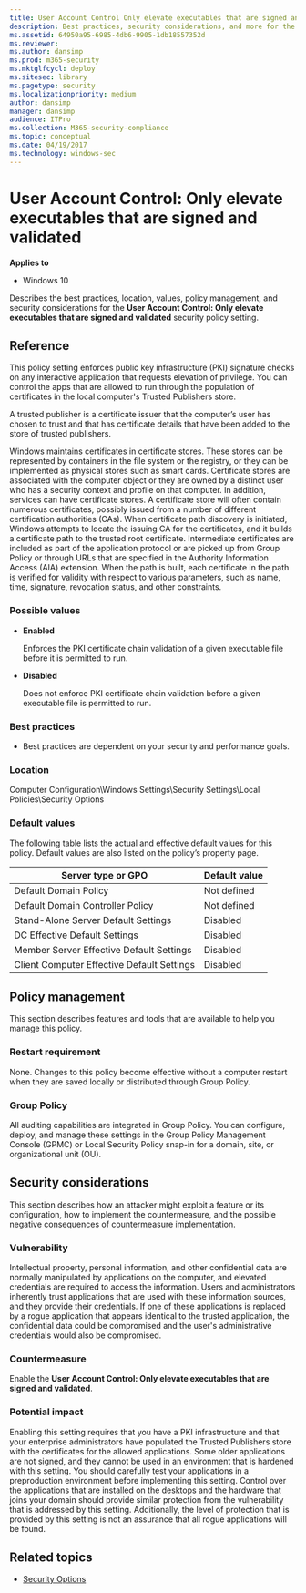 ```yaml
---
title: User Account Control Only elevate executables that are signed and validated (Windows 10)
description: Best practices, security considerations, and more for the security policy setting, User Account Control Only elevate executables that are signed and validated.
ms.assetid: 64950a95-6985-4db6-9905-1db18557352d
ms.reviewer: 
ms.author: dansimp
ms.prod: m365-security
ms.mktglfcycl: deploy
ms.sitesec: library
ms.pagetype: security
ms.localizationpriority: medium
author: dansimp
manager: dansimp
audience: ITPro
ms.collection: M365-security-compliance
ms.topic: conceptual
ms.date: 04/19/2017
ms.technology: windows-sec
---
```


# User Account Control: Only elevate executables that are signed and validated

**Applies to**
-   Windows 10

Describes the best practices, location, values, policy management, and security considerations for the **User Account Control: Only elevate executables that are signed and validated** security policy setting.

## Reference

This policy setting enforces public key infrastructure (PKI) signature checks on any interactive application that requests elevation of privilege. You can control the apps that are allowed to run through the population of certificates in the local computer's Trusted Publishers store.

A trusted publisher is a certificate issuer that the computer’s user has chosen to trust and that has certificate details that have been added to the store of trusted publishers.

Windows maintains certificates in certificate stores. These stores can be represented by containers in the file system or the registry, or they can be implemented as physical stores such as smart cards. Certificate stores are associated with the computer object or they are owned by a distinct user who has a security context and profile on that computer. In addition, services can have certificate stores. A certificate store will often contain numerous certificates, possibly issued from a number of different certification authorities (CAs).
When certificate path discovery is initiated, Windows attempts to locate the issuing CA for the certificates, and it builds a certificate path to the trusted root certificate. Intermediate certificates are included as part of the application protocol or are picked up from Group Policy or through URLs that are specified in the Authority Information Access (AIA) extension. When the path is built, each certificate in the path is verified for validity with respect to various parameters, such as name, time, signature, revocation status, and other constraints.

### Possible values

-   **Enabled**

    Enforces the PKI certificate chain validation of a given executable file before it is permitted to run.

-   **Disabled**

    Does not enforce PKI certificate chain validation before a given executable file is permitted to run.

### Best practices

-   Best practices are dependent on your security and performance goals.

### Location

Computer Configuration\\Windows Settings\\Security Settings\\Local Policies\\Security Options

### Default values

The following table lists the actual and effective default values for this policy. Default values are also listed on the policy’s property page.

| Server type or GPO | Default value |
| - | - |
| Default Domain Policy| Not defined| 
| Default Domain Controller Policy | Not defined| 
| Stand-Alone Server Default Settings | Disabled| 
| DC Effective Default Settings | Disabled| 
| Member Server Effective Default Settings | Disabled| 
| Client Computer Effective Default Settings | Disabled| 
 
## Policy management

This section describes features and tools that are available to help you manage this policy.

### Restart requirement

None. Changes to this policy become effective without a computer restart when they are saved locally or distributed through Group Policy.

### Group Policy

All auditing capabilities are integrated in Group Policy. You can configure, deploy, and manage these settings in the Group Policy Management Console (GPMC) or Local Security Policy snap-in for a domain, site, or organizational unit (OU).

## Security considerations

This section describes how an attacker might exploit a feature or its configuration, how to implement the countermeasure, and the possible negative consequences of countermeasure implementation.

### Vulnerability

Intellectual property, personal information, and other confidential data are normally manipulated by applications on the computer, and elevated credentials are required to access the information. Users and administrators inherently trust applications that are used with these information sources, and they provide their credentials. If one of these applications is replaced by a rogue application that appears identical to the trusted application, the confidential data could be compromised and the user's administrative credentials would also be compromised.

### Countermeasure

Enable the **User Account Control: Only elevate executables that are signed and validated**.

### Potential impact

Enabling this setting requires that you have a PKI infrastructure and that your enterprise administrators have populated the Trusted Publishers store with the certificates for the allowed applications. Some older applications are not signed, and they cannot be used in an environment that is hardened with this setting. You should carefully test your applications in a preproduction environment before implementing this setting.
Control over the applications that are installed on the desktops and the hardware that joins your domain should provide similar protection from the vulnerability that is addressed by this setting. Additionally, the level of protection that is provided by this setting is not an assurance that all rogue applications will be found.

## Related topics

- [Security Options](/windows/device-security/security-policy-settings/security-options)
